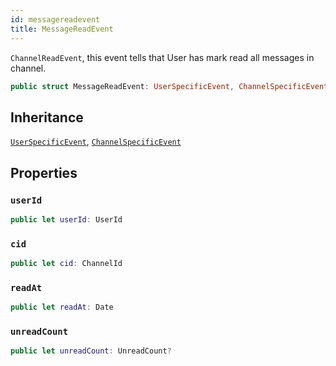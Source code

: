 ```yaml
---
id: messagereadevent 
title: MessageReadEvent
--- 
```


`ChannelReadEvent`, this event tells that User has mark read all messages in channel.

``` swift
public struct MessageReadEvent: UserSpecificEvent, ChannelSpecificEvent 
```

## Inheritance

[`UserSpecificEvent`](UserSpecificEvent), [`ChannelSpecificEvent`](ChannelSpecificEvent)

## Properties

### `userId`

``` swift
public let userId: UserId
```

### `cid`

``` swift
public let cid: ChannelId
```

### `readAt`

``` swift
public let readAt: Date
```

### `unreadCount`

``` swift
public let unreadCount: UnreadCount?
```
